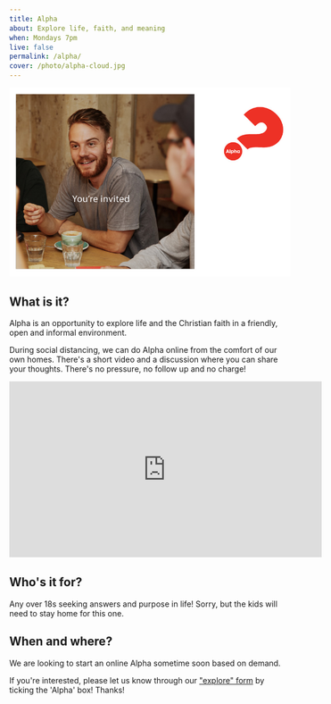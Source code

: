 ```yaml
---
title: Alpha
about: Explore life, faith, and meaning
when: Mondays 7pm
live: false
permalink: /alpha/
cover: /photo/alpha-cloud.jpg
---
```


![You're invited to Alpha](/photo/alpha1.jpg)

## What is it? ##

Alpha is an opportunity to explore life and the Christian faith in a friendly, open and informal environment.

During social distancing, we can do Alpha online from the comfort of our own homes. There's a short video and a discussion where you can share your thoughts. There's no pressure, no follow up and no charge!

<iframe class="db center" width="560" height="315" src="https://www.youtube.com/embed/fViYK_Xb3Wg" frameborder="0" allow="accelerometer; autoplay; encrypted-media; gyroscope; picture-in-picture" allowfullscreen></iframe>

## Who's it for? ##

Any over 18s seeking answers and purpose in life! Sorry, but the kids will need to stay home for this one.


## When and where? ##

We are looking to start an online Alpha sometime soon based on demand.

If you're interested, please let us know through our ["explore" form](/explore/) by ticking the 'Alpha' box! Thanks!

